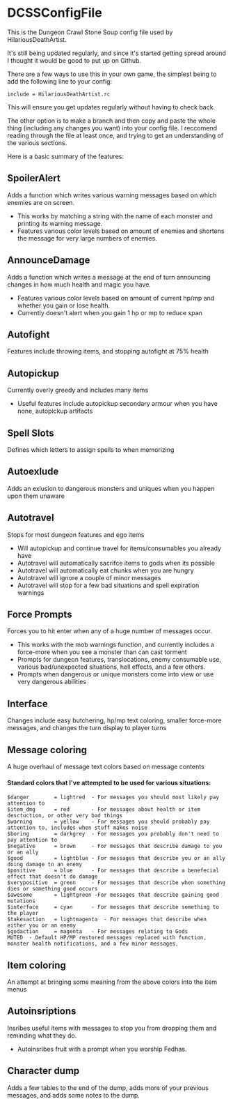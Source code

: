 DCSSConfigFile
==============

This is the Dungeon Crawl Stone Soup config file used by HilariousDeathArtist.

It's still being updated regularly, and since it's started getting spread around I thought it would be good to put up on Github.

There are a few ways to use this in your own game, the simplest being to add the following line to your config:

    include = HilariousDeathArtist.rc
    
This will ensure you get updates regularly without having to check back.

The other option is to make a branch and then copy and paste the whole thing (including any changes you want) into your config file.
I reccomend reading through the file at least once, and trying to get an understanding of the various sections.

Here is a basic summary of the features:

## SpoilerAlert
Adds a function which writes various warning messages based on which enemies are on screen.
* This works by matching a string with the name of each monster and printing its warning message.
* Features various color levels based on amount of enemies and shortens the message for very large numbers of enemies.

## AnnounceDamage
Adds a function which writes a message at the end of turn announcing changes in how much health and magic you have.
* Features various color levels based on amount of current hp/mp and whether you gain or lose health.
* Currently doesn't alert when you gain 1 hp or mp to reduce span

## Autofight 
Features include throwing items, and stopping autofight at 75% health

## Autopickup 
Currently overly greedy and includes many items
* Useful features include autopickup secondary armour when you have none, autopickup artifacts

## Spell Slots 
Defines which letters to assign spells to when memorizing

## Autoexlude 
Adds an exlusion to dangerous monsters and uniques when you happen upon them unaware

## Autotravel 
Stops for most dungeon features and ego items
* Will autopickup and continue travel for items/consumables you already have
* Autotravel will automatically sacrifce items to gods when its possible
* Autotravel will automatically eat chunks when you are hungry
* Autotravel will ignore a couple of minor messages
* Autotravel will stop for a few bad situations and spell expiration warnings

## Force Prompts 
Forces you to hit enter when any of a huge number of messages occur.
* This works with the mob warnings function, and currently includes a force-more when you see a monster than can cast torment
* Prompts for dungeon features, translocations, enemy consumable use, various bad/unexpected situations, hell effects, and a few others.
* Prompts when dangerous or unique monsters come into view or use very dangerous abilities

## Interface 
Changes include easy butchering, hp/mp text coloring, smaller force-more messages, and changes the turn display to player turns

## Message coloring 
A huge overhaul of message text colors based on message contents

#### Standard colors that I've attempted to be used for various situations:
    $danger        = lightred  - For messages you should most likely pay attention to
    $item_dmg      = red       - For messages about health or item desctuction, or other very bad things
    $warning       = yellow    - For messages you should probably pay attention to, includes when stuff makes noise
    $boring        = darkgrey  - For messages you probably don't need to pay attention to
    $negative      = brown     - For messages that describe damage to you or an ally   
    $good          = lightblue - For messages that describe you or an ally doing damage to an enemy
    $positive      = blue      - For messages that describe a benefecial effect that doesn't do damage
    $verypositive  = green     - For messages that describe when something dies or something good occurs
    $awesome       = lightgreen -For messages that describe gaining good mutations
    $interface     = cyan      - For messages that describe something to the player
    $takesaction   = lightmagenta  - For messages that describe when either you or an enemy
    $godaction     = magenta   - For messages relating to Gods
    MUTED  - Default HP/MP restored messages replaced with function, monster health notifications, and a few minor messages.

## Item coloring 
An attempt at bringing some meaning from the above colors into the item menus

## Autoinsriptions 
Insribes useful items with messages to stop you from dropping them and reminding what they do.
* Autoinsribes fruit with a prompt when you worship Fedhas.

## Character dump 
Adds a few tables to the end of the dump, adds more of your previous messages, and adds some notes to the dump.